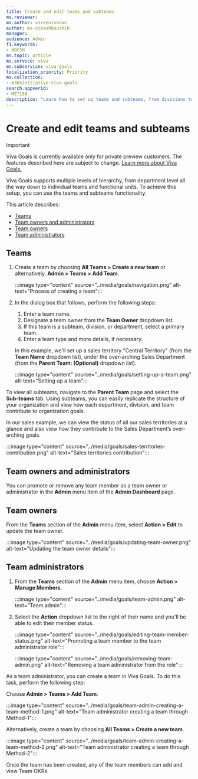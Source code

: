 ```yaml
---
title: Create and edit teams and subteams
ms.reviewer: 
ms.author: vsreenivasan
author: ms-vikashkoushik
manager: 
audience: Admin
f1.keywords:
- NOCSH
ms.topic: article
ms.service: viva
ms.subservice: viva-goals
localization_priority: Priority
ms.collection:  
- m365initiative-viva-goals  
search.appverid:
- MET150
description: "Learn how to set up teams and subteams, from divisions to small functional units"
---
```


# Create and edit teams and subteams

> [!IMPORTANT]
> Viva Goals is currently available only for private preview customers. The features described here are subject to change. [Learn more about Viva Goals.](https://go.microsoft.com/fwlink/?linkid=2189933)

Viva Goals supports multiple levels of hierarchy, from department level all the way down to individual teams and functional units. To achieve this setup, you can use the teams and subteams functionality.

This article describes:

- [Teams](#teams)
- [Team owners and administrators](#team-owners-and-administrators)
- [Team owners](#team-owners)
- [Team administrators](#team-administrators)

## Teams

1. Create a team by choosing **All Teams > Create a new team** or alternatively, **Admin > Teams > Add Team**.

   :::image type="content" source="../media/goals/navigation.png" alt-text="Process of creating a team":::
   
2. In the dialog box that follows, perform the following steps:
    1. Enter a team name.
    1. Designate a team owner from the **Team Owner** dropdown list.
    1. If this team is a subteam, division, or department, select a primary team.
    1. Enter a team type and more details, if necessary.

   In this example, we'll set up a sales territory "Central Territory" (from the **Team Name** dropdown list), under the over-arching Sales Department (from the **Parent Team: (Optional)** dropdown list).

   :::image type="content" source="../media/goals/setting-up-a-team.png" alt-text="Setting up a team":::

To view all subteams, navigate to the **Parent Team** page and select the **Sub-teams** tab. Using subteams, you can easily replicate the structure of your organization and view how each department, division, and team contribute to organization goals.

In our sales example, we can view the status of all our sales territories at a glance and also view how they contribute to the Sales Department’s over-arching goals.

:::image type="content" source="../media/goals/sales-territories-contribution.png" alt-text="Sales territories contribution":::

## Team owners and administrators

You can promote or remove any team member as a team owner or administrator in the **Admin** menu item of the **Admin Dashboard** page.

## Team owners

From the **Teams** section of the **Admin** menu item, select **Action > Edit** to update the team owner.

:::image type="content" source="../media/goals/updating-team-owner.png" alt-text="Updating the team owner details":::

## Team administrators

1. From the **Teams** section of the **Admin** menu item, choose **Action > Manage Members**.

   :::image type="content" source="../media/goals/team-admin.png" alt-text="Team admin":::

1. Select the **Action** dropdown list to the right of their name and you'll be able to edit their member status.

   :::image type="content" source="../media/goals/editing-team-member-status.png" alt-text="Promoting a team member to the team administrator role":::

   :::image type="content" source="../media/goals/removing-team-admin.png" alt-text="Removing a team administrator from the role":::
   
As a team administrator, you can create a team in Viva Goals. To do this task, perform the following step:

Choose **Admin > Teams > Add Team**.

:::image type="content" source="../media/goals/team-admin-creating-a-team-method-1.png" alt-text="Team administrator creating a team through Method-1":::

Alternatively, create a team by choosing **All Teams > Create a new team**.

:::image type="content" source="../media/goals/team-admin-creating-a-team-method-2.png" alt-text="Team administrator creating a team through Method-2":::

Once the team has been created, any of the team members can add and view Team OKRs.
